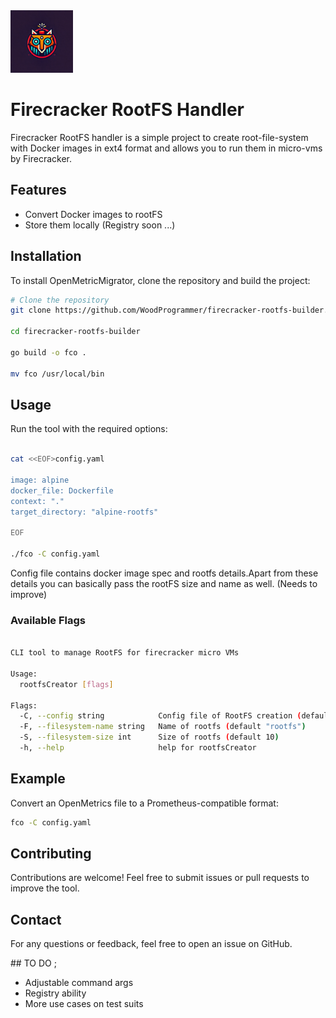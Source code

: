 <div><img src="docs/img/img.png" width="100"/><h1>Firecracker RootFS Handler</h1></div>

Firecracker RootFS handler is a simple project to create root-file-system with Docker images in ext4 format and allows you to run them in micro-vms by Firecracker.

## Features
- Convert Docker images to rootFS 
- Store them locally (Registry soon ...)

## Installation

To install OpenMetricMigrator, clone the repository and build the project:

```sh
# Clone the repository
git clone https://github.com/WoodProgrammer/firecracker-rootfs-builder.git

cd firecracker-rootfs-builder

go build -o fco .

mv fco /usr/local/bin
```

## Usage

Run the tool with the required options:

```sh

cat <<EOF>config.yaml

image: alpine
docker_file: Dockerfile
context: "."
target_directory: "alpine-rootfs"

EOF

./fco -C config.yaml
```

Config file contains docker image spec and rootfs details.Apart from these details you can basically pass the rootFS  size and name as well. (Needs to improve)

### Available Flags


```sh

CLI tool to manage RootFS for firecracker micro VMs

Usage:
  rootfsCreator [flags]

Flags:
  -C, --config string            Config file of RootFS creation (default "config.yaml")
  -F, --filesystem-name string   Name of rootfs (default "rootfs")
  -S, --filesystem-size int      Size of rootfs (default 10)
  -h, --help                     help for rootfsCreator

```

## Example

Convert an OpenMetrics file to a Prometheus-compatible format:

```sh
fco -C config.yaml
```

## Contributing

Contributions are welcome! Feel free to submit issues or pull requests to improve the tool.

## Contact

For any questions or feedback, feel free to open an issue on GitHub.

## TO DO ;

* Adjustable command args
* Registry ability
* More use cases on test suits